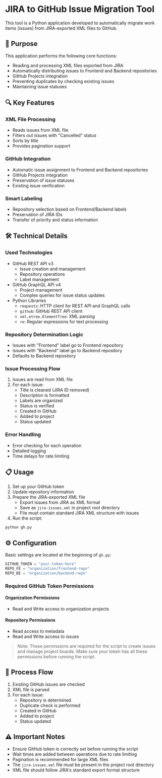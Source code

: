 # JIRA to GitHub Issue Migration Tool

This tool is a Python application developed to automatically migrate work items (issues) from JIRA-exported XML files to GitHub.

## 🎯 Purpose

This application performs the following core functions:

- Reading and processing XML files exported from JIRA
- Automatically distributing issues to Frontend and Backend repositories
- GitHub Projects integration
- Preventing duplicates by checking existing issues
- Maintaining issue statuses

## 🔍 Key Features

### XML File Processing
- Reads issues from XML file
- Filters out issues with "Cancelled" status
- Sorts by title
- Provides pagination support

### GitHub Integration
- Automatic issue assignment to Frontend and Backend repositories
- GitHub Projects integration
- Preservation of issue statuses
- Existing issue verification

### Smart Labeling
- Repository selection based on Frontend/Backend labels
- Preservation of JIRA IDs
- Transfer of priority and status information

## 🛠 Technical Details

### Used Technologies
- GitHub REST API v3
  - Issue creation and management
  - Repository operations
  - Label management
- GitHub GraphQL API v4
  - Project management
  - Complex queries for issue status updates
- Python Libraries
  - `requests`: HTTP client for REST API and GraphQL calls
  - `github`: GitHub REST API client
  - `xml.etree.ElementTree`: XML parsing
  - `re`: Regular expressions for text processing

### Repository Determination Logic
- Issues with "Frontend" label go to Frontend repository
- Issues with "Backend" label go to Backend repository
- Defaults to Backend repository

### Issue Processing Flow
1. Issues are read from XML file
2. For each issue:
   - Title is cleaned (JIRA ID removed)
   - Description is formatted
   - Labels are organized
   - Status is verified
   - Created in GitHub
   - Added to project
   - Status updated

### Error Handling
- Error checking for each operation
- Detailed logging
- Time delays for rate limiting

## 📋 Usage

1. Set up your GitHub token
2. Update repository information
3. Prepare the JIRA-exported XML file
   - Export issues from JIRA as XML format
   - Save as `jira-issues.xml` in project root directory
   - File must contain standard JIRA XML structure with issues
4. Run the script:

```bash
python gh.py
```

## ⚙️ Configuration

Basic settings are located at the beginning of `gh.py`:

```python
GITHUB_TOKEN = "your-token-here"
REPO_FE = "organization/frontend-repo"
REPO_BE = "organization/backend-repo"
```

### Required GitHub Token Permissions

#### Organization Permissions
- Read and Write access to organization projects

#### Repository Permissions
- Read access to metadata
- Read and Write access to issues

> Note: These permissions are required for the script to create issues and manage project boards. Make sure your token has all these permissions before running the script.

## 🔄 Process Flow

1. Existing GitHub issues are checked
2. XML file is parsed
3. For each issue:
   - Repository is determined
   - Duplicate check is performed
   - Created in GitHub
   - Added to project
   - Status updated

## ⚠️ Important Notes

- Ensure GitHub token is correctly set before running the script
- Wait times are added between operations due to rate limiting
- Pagination is recommended for large XML files
- The `jira-issues.xml` file must be present in the project root directory
- XML file should follow JIRA's standard export format structure
